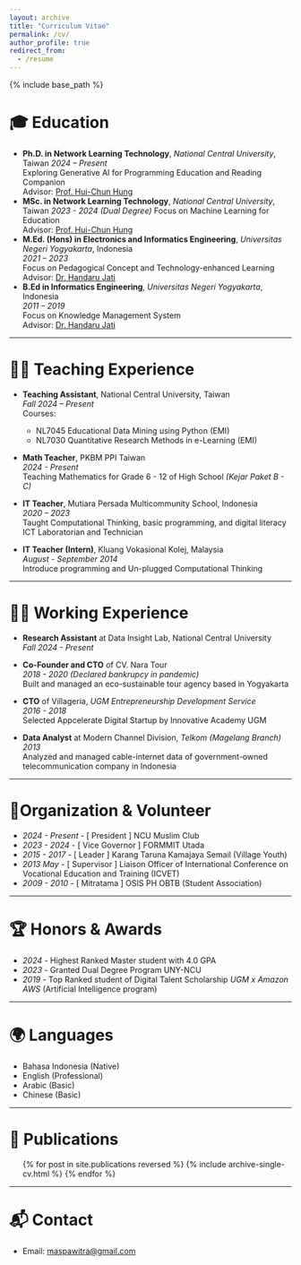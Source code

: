 ```yaml
---
layout: archive
title: "Curriculum Vitae"
permalink: /cv/
author_profile: true
redirect_from:
  - /resume
---
```


{% include base_path %}

# 🎓 Education

- **Ph.D. in Network Learning Technology**, *National Central University*, Taiwan 
  *2024 – Present*  
  Exploring Generative AI for Programming Education and Reading Companion  
  Advisor: [Prof. Hui-Chun Hung](https://scholars.ncu.edu.tw/en/persons/hui-chun-hung)
- **MSc. in Network Learning Technology**, *National Central University*, Taiwan
  *2023 - 2024 (Dual Degree)* 
  Focus on Machine Learning for Education  
  Advisor: [Prof. Hui-Chun Hung](https://scholars.ncu.edu.tw/en/persons/hui-chun-hung)
- **M.Ed. (Hons) in Electronics and Informatics Engineering**, *Universitas Negeri Yogyakarta*, Indonesia  
  *2021 – 2023*   
  Focus on Pedagogical Concept and Technology-enhanced Learning  
  Advisor: [Dr. Handaru Jati](https://scholar.google.com/citations?user=tFKBYJ8AAAAJ&hl=en)
- **B.Ed in Informatics Engineering**, *Universitas Negeri Yogyakarta*, Indonesia  
  *2011 – 2019*  
  Focus on Knowledge Management System  
  Advisor: [Dr. Handaru Jati](https://scholar.google.com/citations?user=tFKBYJ8AAAAJ&hl=en)

---

# 👨‍🏫 Teaching Experience

- **Teaching Assistant**, National Central University, Taiwan  
  *Fall 2024 – Present*  
  Courses: 
  - NL7045 Educational Data Mining using Python (EMI)
  - NL7030 Quantitative Research Methods in e-Learning (EMI)

- **Math Teacher**, PKBM PPI Taiwan  
  *2024 - Present*  
  Teaching Mathematics for Grade 6 - 12 of High School *(Kejar Paket B - C)*
- **IT Teacher**, Mutiara Persada Multicommunity School, Indonesia  
  *2020 – 2023*  
  Taught Computational Thinking, basic programming, and digital literacy  
  ICT Laboratorian and Technician  
- **IT Teacher (Intern)**, Kluang Vokasional Kolej, Malaysia  
  *August - September 2014*  
  Introduce programming and Un-plugged Computational Thinking

---
# 👷‍♂️ Working Experience
- **Research Assistant** at Data Insight Lab, National Central University  
  *Fall 2024 - Present*  
- **Co-Founder and CTO** of CV. Nara Tour  
  *2018 - 2020 (Declared bankrupcy in pandemic)*  
  Built and managed an eco-sustainable tour agency based in Yogyakarta

- **CTO** of Villageria, *UGM Entrepreneurship Development Service*  
  *2016 - 2018*  
  Selected Appcelerate Digital Startup by Innovative Academy UGM  

- **Data Analyst** at Modern Channel Division, *Telkom (Magelang Branch)*  
  *2013*     
  Analyzed and managed cable-internet data of government-owned telecommunication company in Indonesia 

---

# 🤝Organization & Volunteer  
- *2024 - Present* - [ President ] NCU Muslim Club  
- *2023 - 2024* - [ Vice Governor ] FORMMIT Utada  
- *2015 - 2017* - [ Leader ] Karang Taruna Kamajaya Semail (Village Youth)  
- *2013 May* - [ Supervisor ] Liaison Officer of International Conference on Vocational Education and Training (ICVET) 
- *2009 - 2010* - [ Mitratama ] OSIS PH OBTB (Student Association)  
 
---
# 🏆 Honors & Awards  
- *2024* - Highest Ranked Master student with 4.0 GPA 
- *2023* - Granted Dual Degree Program UNY-NCU  
- *2019* - Top Ranked student of Digital Talent Scholarship *UGM x Amazon AWS* (Artificial Intelligence program)  

---

# 🌍 Languages

- Bahasa Indonesia (Native)
- English (Professional)
- Arabic (Basic)
- Chinese (Basic)

---

📰 Publications
======
  <ul>{% for post in site.publications reversed %}
    {% include archive-single-cv.html %}
  {% endfor %}</ul>
  
<!-- Talks
======
  <ul>{% for post in site.talks reversed %}
    {% include archive-single-talk-cv.html  %}
  {% endfor %}</ul>
  
Teaching
======
  <ul>{% for post in site.teaching reversed %}
    {% include archive-single-cv.html %}
  {% endfor %}</ul> -->
---
# 📬 Contact

- Email: [maspawitra@gmail.com](mailto:maspawitra@gmail.com)
